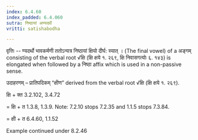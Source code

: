 ```yaml
---
index: 6.4.60
index_padded: 6.4.060
sutra: निष्ठायां अण्यदर्थे
vritti: satishabodha

---
```

वृत्तिः -- ण्यदर्थो भावकर्मणी ततोऽन्यत्र निष्ठायां क्षियो दीर्घ: स्यात् । (The final vowel) of a अङ्गम् consisting of the verbal root √क्षि (क्षि क्षये १. २६९, क्षि निवासगत्योः ६. १४३) is elongated when followed by a निष्ठा affix which is used in a non-passive sense.


उदाहरणम् – प्रातिपदिकम् “क्षीण” derived from the verbal root √क्षि (क्षि क्षये १. २६९).


क्षि + क्त 3.2.102, 3.4.72

= क्षि + त 1.3.8, 1.3.9. Note: 7.2.10 stops 7.2.35 and 1.1.5 stops 7.3.84.

= क्षी + त 6.4.60, 1.1.52


Example continued under 8.2.46